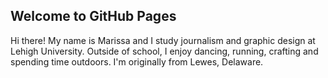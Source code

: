 ## Welcome to GitHub Pages

Hi there! My name is Marissa and I study journalism and graphic design at Lehigh University. Outside of school, I enjoy dancing, running, crafting and spending time outdoors. I'm originally from Lewes, Delaware. 
